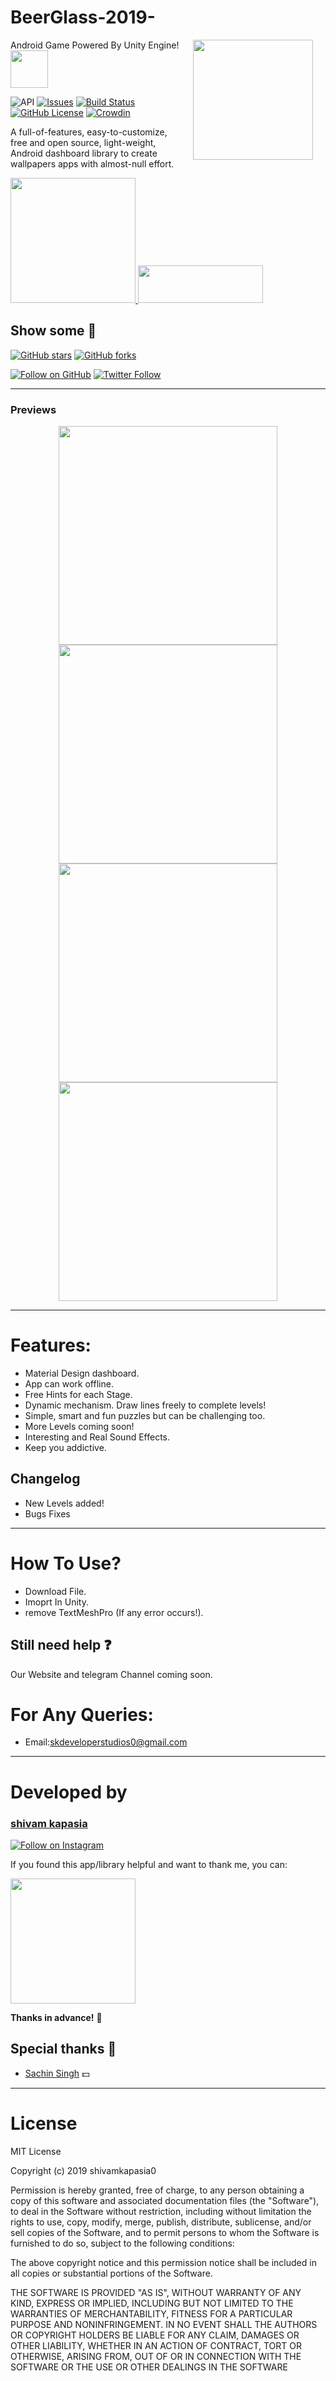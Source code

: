 # BeerGlass-2019-
Android Game Powered By Unity Engine!
<img src="https://lh3.googleusercontent.com/xYMAwYnd9kqInKLzleE4zvxfrrgQPe_-IqxThlAqE7FlQkDqGN_uvoI_ew9gQ4BXqkwc=s180-rw" width="192" align="right" hspace="20" />
<img src="https://5.imimg.com/data5/RW/JX/MY-9623820/unity_zpsff18c569-500x500.png" height="60"/>

![API](https://img.shields.io/badge/API-16%2B-34bf49.svg)
[![Issues](https://img.shields.io/github/issues/shivamkapasia0/BeerGlass-2019-.svg)](https://github.com/shivamkapasia0/BeerGlass-2019-)
[![Build Status](https://travis-ci.org/jahirfiquitiva/Frames.svg?branch=master)](https://travis-ci.org/jahirfiquitiva/Frames)
[![GitHub License](https://img.shields.io/github/license/shivamkapasia0/BeerGlass-2019-.svg)](https://travis-ci.org/jahirfiquitiva/Frames)
[![Crowdin](https://d322cqt584bo4o.cloudfront.net/Frames/localized.svg)](http://j.mp/FramesTranslations)

A full-of-features, easy-to-customize, free and open source, light-weight, Android dashboard library to create wallpapers apps with almost-null effort.

<a target="_blank" href="https://play.google.com/store/apps/details?id=com.skdeveloperstudios.beerglass&hl=en">
<img src="https://stela.com/images/app_badges/google-play-badge.png" width="200"/>
</a>

<a target="_blank" href="https://www.paypal.me/shivamkapasia">
<img src="https://jahirfiquitiva.com/share/support_my_work.svg?maxAge=432000" width="200" height="60"/>
</a>

## Show some  :blue_heart:
[![GitHub stars](https://img.shields.io/github/stars/shivamkapasia0/BeerGlass-2019-.svg)](https://github.com/shivamkapasia0/BeerGlass-2019-)
[![GitHub forks](https://img.shields.io/github/forks/shivamkapasia0/BeerGlass-2019-.svg)](https://github.com/shivamkapasia0/BeerGlass-2019-)


[![Follow on GitHub](https://img.shields.io/github/followers/shivamkapasia0.svg?style=social)](https://github.com/shivamkapasia0/BeerGlass-2019-)
[![Twitter Follow](https://img.shields.io/twitter/follow/shivaay0o7.svg?label=Follow&style=social)](https://twitter.com/shivaay0o7)

---

### Previews
<p align="center">
<img src="https://lh3.googleusercontent.com/RXLQAfmJrid0NtQmHj4xnYXnB3chI-DeLVYgY0lfSKwUP7udGRkbNiIgJbA9D5AtVd9j=w720-h310-rw" height="350" />
<img src="https://lh3.googleusercontent.com/daAQJLCe9IJBeTzcedwRuZOhzpms5sVU-712RW6_TuNdr_BNVFpSmBfLBtPW7ppmwGY=w720-h310-rw" height="350"/>	
<img src="https://lh3.googleusercontent.com/QA1cmqZij1rUz9naYtC4HG7OMoJRbgDrRlNaLmZ315TsuWzVng0rEdlf35xkVUJfmQ=w720-h310-rw" height="350"/>
<img src="https://lh3.googleusercontent.com/TNIy0Mn-0pYloBUr6jIGu0CyDyd93fTGxNup2OJEJkdQcHFxxSEOAZJz8lfj8LkHv4Y=w720-h310-rw"
height="350"/>

	


---

# Features:
- Material Design dashboard.
- App can work offline.
- Free Hints for each Stage.
- Dynamic mechanism. Draw lines freely to complete levels!
- Simple, smart and fun puzzles but can be challenging too.
- More Levels coming soon!
- Interesting and Real Sound Effects.
- Keep you addictive.


## Changelog
- New Levels added!
- Bugs Fixes

---

# How To Use?
- Download File.
- Imoprt In Unity.
- remove TextMeshPro (If any error occurs!).


## Still need help :question:
Our Website and telegram Channel coming soon.

# For Any Queries:
- Email:skdeveloperstudios0@gmail.com

---

# Developed by

### [shivam kapasia](https://play.google.com/store/apps/developer?id=Sk+Developer+Studios&hl=en)

[![Follow on Instagram](https://encrypted-tbn0.gstatic.com/images?q=tbn:ANd9GcT_o20Tgdwah9Dcdi4OZdJ4a_dfZs-EYQM1DyVTV1l7uUYgykwJ)](https://www.instagram.com/shivaay0o7/)


If you found this app/library helpful and want to thank me, you can:

<a target="_blank" href="https://www.paypal.me/shivamkapasia">
<img src="https://jahirfiquitiva.com/share/support_my_work.svg?maxAge=432000" width="200"/>
</a>

**Thanks in advance!** :pray:

## Special thanks 🙌

- [Sachin Singh](https://www.instagram.com/sachin_rajput_977/) 💵

---

# License

MIT License

Copyright (c) 2019 shivamkapasia0

Permission is hereby granted, free of charge, to any person obtaining a copy
of this software and associated documentation files (the "Software"), to deal
in the Software without restriction, including without limitation the rights
to use, copy, modify, merge, publish, distribute, sublicense, and/or sell
copies of the Software, and to permit persons to whom the Software is
furnished to do so, subject to the following conditions:

The above copyright notice and this permission notice shall be included in all
copies or substantial portions of the Software.

THE SOFTWARE IS PROVIDED "AS IS", WITHOUT WARRANTY OF ANY KIND, EXPRESS OR
IMPLIED, INCLUDING BUT NOT LIMITED TO THE WARRANTIES OF MERCHANTABILITY,
FITNESS FOR A PARTICULAR PURPOSE AND NONINFRINGEMENT. IN NO EVENT SHALL THE
AUTHORS OR COPYRIGHT HOLDERS BE LIABLE FOR ANY CLAIM, DAMAGES OR OTHER
LIABILITY, WHETHER IN AN ACTION OF CONTRACT, TORT OR OTHERWISE, ARISING FROM,
OUT OF OR IN CONNECTION WITH THE SOFTWARE OR THE USE OR OTHER DEALINGS IN THE
SOFTWARE

